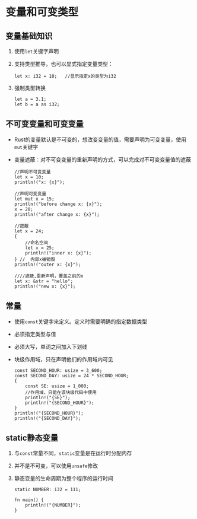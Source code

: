 # 变量和可变类型

## 变量基础知识

1.  使用`let`关键字声明
2.  支持类型推导，也可以显式指定变量类型：

        let x: i32 = 10;   //显示指定x的类型为i32
3.  强制类型转换

        let a = 3.1;
        let b = a as i32;

## 不可变变量和可变变量

*   Rust的变量默认是不可变的，想改变变量的值，需要声明为可变变量，使用`mut`关键字
*   变量遮蔽：对不可变变量的重新声明的方式，可以完成对不可变变量值的遮蔽

        //声明不可变变量
        let x = 10;
        println!("x: {x}");

        //声明可变变量
        let mut x = 15;
        println!("before change x: {x}");
        x = 20;
        println!("after change x: {x}");

        //遮蔽
        let x = 24;
        {
            //命名空间
            let x = 25;
            println!("inner x: {x}");
        } //  内部x被销毁
        println!("outer x: {x}");

        ////遮蔽,重新声明，覆盖之前的x
        let x: &str = "hello";
        println!("new x: {x}");

## 常量

*   使用`const`关键字来定义。定义时需要明确的指定数据类型
*   必须指定类型与值
*   必须大写，单词之间加入下划线
*   块级作用域，只在声明他们的作用域内可见

        const SECOND_HOUR: usize = 3_600;
        const SECOND_DAY: usize = 24 * SECOND_HOUR;
        {
            const SE: usize = 1_000;
            //作用域，只能在该块级代码中使用
            println!("{SE}");
            println!("{SECOND_HOUR}");
        }
        println!("{SECOND_HOUR}");
        println!("{SECOND_DAY}");

## static静态变量

1.  与`const`常量不同，`static`变量是在运行时分配内存
2.  并不是不可变，可以使用`unsafe`修改
3.  静态变量的生命周期为整个程序的运行时间

        static NUMBER: i32 = 111;

        fn main() {
            println!("{NUMBER}");
        }

